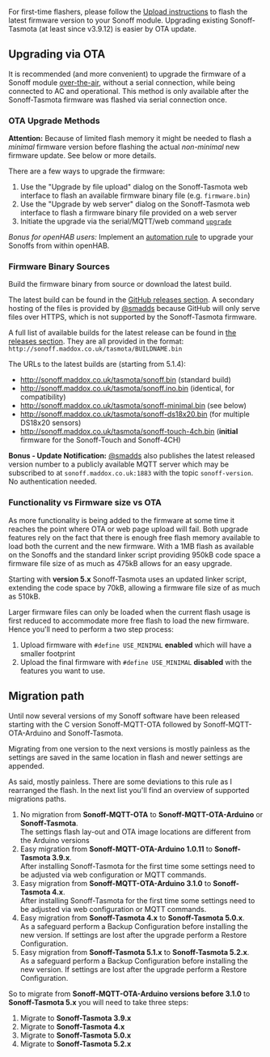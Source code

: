 For first-time flashers, please follow the [Upload instructions](https://github.com/arendst/Sonoff-Tasmota/wiki/Upload) to flash the latest firmware version to your Sonoff module. Upgrading existing Sonoff-Tasmota (at least since v3.9.12) is easier by OTA update.

## Upgrading via OTA

It is recommended (and more convenient) to upgrade the firmware of a Sonoff module [over-the-air](https://en.wikipedia.org/wiki/Over-the-air_programming), without a serial connection, while being connected to AC and operational.
This method is only available after the Sonoff-Tasmota firmware was flashed via serial connection once.

### OTA Upgrade Methods

**Attention:** Because of limited flash memory it might be needed to flash a *minimal* firmware version before flashing the actual *non-minimal* new firmware update. See below or more details.

There are a few ways to upgrade the firmware:

1. Use the "Upgrade by file upload" dialog on the Sonoff-Tasmota web interface to flash an available firmware binary file (e.g. `firmware.bin`)
2. Use the "Upgrade by web server" dialog on the Sonoff-Tasmota web interface to flash a firmware binary file provided on a web server
3. Initiate the upgrade via the serial/MQTT/web command [`upgrade`](https://github.com/arendst/Sonoff-Tasmota/wiki/Commands#management)

*Bonus for openHAB users:* Implement an [automation rule](https://github.com/arendst/Sonoff-Tasmota/wiki/openHAB#maintenance-actions) to upgrade your Sonoffs from within openHAB.

### Firmware Binary Sources

Build the firmware binary from source or download the latest build.

The latest build can be found in the [GitHub releases section](https://github.com/arendst/Sonoff-Tasmota/releases). 
A secondary hosting of the files is provided by [@smadds](https://github.com/arendst/Sonoff-Tasmota/issues/19) because GitHub will only serve files over HTTPS, which is not supported by the Sonoff-Tasmota firmware.

A full list of available builds for the latest release can be found in [the releases section](https://github.com/arendst/Sonoff-Tasmota/releases). They are all provided in the format: `http://sonoff.maddox.co.uk/tasmota/BUILDNAME.bin`

The URLs to the latest builds are (starting from 5.1.4): 

* http://sonoff.maddox.co.uk/tasmota/sonoff.bin (standard build)
* http://sonoff.maddox.co.uk/tasmota/sonoff.ino.bin (identical, for compatibility)
* http://sonoff.maddox.co.uk/tasmota/sonoff-minimal.bin (see below)
* http://sonoff.maddox.co.uk/tasmota/sonoff-ds18x20.bin (for multiple DS18x20 sensors)
* http://sonoff.maddox.co.uk/tasmota/sonoff-touch-4ch.bin (**initial** firmware for the Sonoff-Touch and Sonoff-4CH)

**Bonus - Update Notification:** [@smadds](https://github.com/arendst/Sonoff-Tasmota/issues/19) also publishes the latest released version number to a publicly available MQTT server which may be subscribed to at `sonoff.maddox.co.uk:1883` with the topic `sonoff-version`. No authentication needed.

### Functionality vs Firmware size vs OTA

As more functionality is being added to the firmware at some time it reaches the point where OTA or web page upload will fail. Both upgrade features rely on the fact that there is enough free flash memory available to load both the current and the new firmware. With a 1MB flash as available on the Sonoffs and the standard linker script providing 950kB code space a firmware file size of as much as 475kB allows for an easy upgrade. 

Starting with **version 5.x** Sonoff-Tasmota uses an updated linker script, extending the code space by 70kB, allowing a firmware file size of as much as 510kB.

Larger firmware files can only be loaded when the current flash usage is first reduced to accommodate more free flash to load the new firmware. Hence you'll need to perform a two step process:
1. Upload firmware with `#define USE_MINIMAL` **enabled** which will have a smaller footprint
2. Upload the final firmware with `#define USE_MINIMAL` **disabled** with the features you want to use.

## Migration path

Until now several versions of my Sonoff software have been released starting with the C version Sonoff-MQTT-OTA followed by Sonoff-MQTT-OTA-Arduino and Sonoff-Tasmota.

Migrating from one version to the next versions is mostly painless as the settings are saved in the same location in flash and newer settings are appended.

As said, mostly painless. There are some deviations to this rule as I rearranged the flash. In the next list you'll find an overview of supported migrations paths.

1. No migration from **Sonoff-MQTT-OTA** to **Sonoff-MQTT-OTA-Arduino** or **Sonoff-Tasmota**.<br/>The settings flash lay-out and OTA image locations are different from the Arduino versions
2. Easy migration from **Sonoff-MQTT-OTA-Arduino 1.0.11** to **Sonoff-Tasmota 3.9.x**.<br/>After installing Sonoff-Tasmota for the first time some settings need to be adjusted via web configuration or MQTT commands.
3. Easy migration from **Sonoff-MQTT-OTA-Arduino 3.1.0** to **Sonoff-Tasmota 4.x**.<br/>After installing Sonoff-Tasmota for the first time some settings need to be adjusted via web configuration or MQTT commands.
4. Easy migration from **Sonoff-Tasmota 4.x** to **Sonoff-Tasmota 5.0.x**.<br/>As a safeguard perform a Backup Configuration before installing the new version. If settings are lost after the upgrade perform a Restore Configuration.
5. Easy migration from **Sonoff-Tasmota 5.1.x** to **Sonoff-Tasmota 5.2.x**.<br/>As a safeguard perform a Backup Configuration before installing the new version. If settings are lost after the upgrade perform a Restore Configuration.

So to migrate from **Sonoff-MQTT-OTA-Arduino versions before 3.1.0** to **Sonoff-Tasmota 5.x** you will need to take three steps:

1. Migrate to **Sonoff-Tasmota 3.9.x**
2. Migrate to **Sonoff-Tasmota 4.x**
3. Migrate to **Sonoff-Tasmota 5.0.x**
4. Migrate to **Sonoff-Tasmota 5.2.x**
